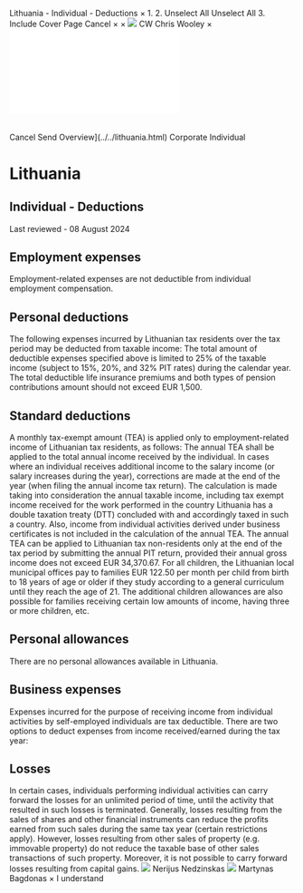 Lithuania - Individual - Deductions
×
1.
2.
Unselect All
Unselect All
3.
Include Cover Page
Cancel
×
×
![](../../-/media/world-wide-tax-summaries/attachments/global---chris-wooley.ashx%3Frev=ac5e5f3223b34096b1afc2a6009c7320&revision=ac5e5f32-23b3-4096-b1af-c2a6009c7320&hash=859B7ADC84DC2CBEC9760E9E6EE7DE6D0A8BFCDF)
CW
Chris Wooley
×
![](deductions.html)
######
Cancel
Send
Overview](../../lithuania.html)
Corporate
Individual
# Lithuania
## Individual - Deductions
Last reviewed - 08 August 2024
## Employment expenses
Employment-related expenses are not deductible from individual employment compensation.
## Personal deductions
The following expenses incurred by Lithuanian tax residents over the tax period may be deducted from taxable income:
The total amount of deductible expenses specified above is limited to 25% of the taxable income (subject to 15%, 20%, and 32% PIT rates) during the calendar year. The total deductible life insurance premiums and both types of pension contributions amount should not exceed EUR 1,500.
## Standard deductions
A monthly tax-exempt amount (TEA) is applied only to employment-related income of Lithuanian tax residents, as follows:
The annual TEA shall be applied to the total annual income received by the individual. In cases where an individual receives additional income to the salary income (or salary increases during the year), corrections are made at the end of the year (when filing the annual income tax return). The calculation is made taking into consideration the annual taxable income, including tax exempt income received for the work performed in the country Lithuania has a double taxation treaty (DTT) concluded with and accordingly taxed in such a country. Also, income from individual activities derived under business certificates is not included in the calculation of the annual TEA.
The annual TEA can be applied to Lithuanian tax non-residents only at the end of the tax period by submitting the annual PIT return, provided their annual gross income does not exceed EUR 34,370.67.
For all children, the Lithuanian local municipal offices pay to families EUR 122.50 per month per child from birth to 18 years of age or older if they study according to a general curriculum until they reach the age of 21. The additional children allowances are also possible for families receiving certain low amounts of income, having three or more children, etc.
## Personal allowances
There are no personal allowances available in Lithuania.
## Business expenses
Expenses incurred for the purpose of receiving income from individual activities by self-employed individuals are tax deductible. There are two options to deduct expenses from income received/earned during the tax year:
## Losses
In certain cases, individuals performing individual activities can carry forward the losses for an unlimited period of time, until the activity that resulted in such losses is terminated.
Generally, losses resulting from the sales of shares and other financial instruments can reduce the profits earned from such sales during the same tax year (certain restrictions apply). However, losses resulting from other sales of property (e.g. immovable property) do not reduce the taxable base of other sales transactions of such property. Moreover, it is not possible to carry forward losses resulting from capital gains.
![](../../-/media/world-wide-tax-summaries/attachments/lithuania---nerijus_nedzinskas.ashx%3Frev=772ebd61a7734bbaa4d3b6f2083d2bbf&revision=772ebd61-a773-4bba-a4d3-b6f2083d2bbf&hash=EAC2D6543DECBDAF68A1EA4D46E4D61F3BD60125)
Nerijus Nedzinskas
![](../../-/media/world-wide-tax-summaries/lithuaniamartynas-bagdonaslithuania--martynas-bagdonaspng20230502103638930.ashx%3Frev=bf93813659174bbfa62a7ba0d3465276&revision=bf938136-5917-4bbf-a62a-7ba0d3465276&hash=B0FAE7E40F81C570D8F29970FDE55CEE6B3C1B2D)
Martynas Bagdonas
×
I understand
